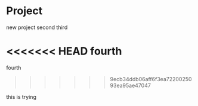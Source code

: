 # Project
new project
second
third

<<<<<<< HEAD
fourth
=======
fourth
>>>>>>> 9ecb34ddb06aff6f3ea7220025093ea95ae47047



this is trying 